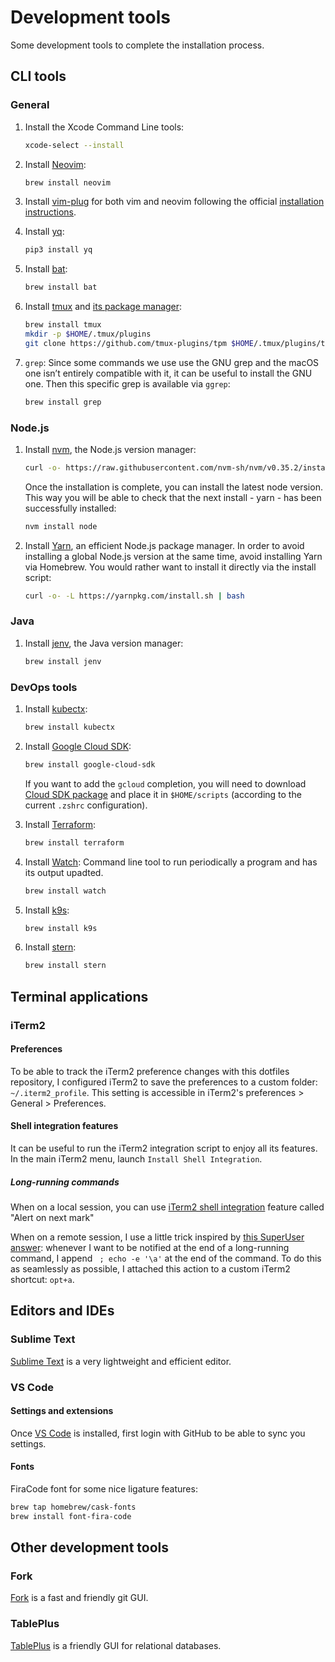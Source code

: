 # Development tools

Some development tools to complete the installation process.

## CLI tools

### General

1. Install the Xcode Command Line tools:

   ```sh
   xcode-select --install
   ```

2. Install [Neovim](https://neovim.io/):

   ```sh
   brew install neovim
   ```

3. Install [vim-plug](https://github.com/junegunn/vim-plug) for both vim and neovim following the official [installation instructions](https://github.com/junegunn/vim-plug#installation).

4. Install [yq](https://github.com/kislyuk/yq):

   ```sh
   pip3 install yq
   ```

5. Install [bat](https://github.com/sharkdp/bat):

   ```sh
   brew install bat
   ```

6. Install [tmux](https://github.com/tmux/tmux) and [its package manager](https://github.com/tmux-plugins/tpm):

   ```sh
   brew install tmux
   mkdir -p $HOME/.tmux/plugins
   git clone https://github.com/tmux-plugins/tpm $HOME/.tmux/plugins/tpm
   ```

7. `grep`: Since some commands we use use the GNU grep and the macOS one isn’t entirely compatible with it, it can be useful to install the GNU one. Then this specific grep is available via `ggrep`:

   ```sh
   brew install grep
   ```

### Node.js

1. Install [nvm](https://github.com/nvm-sh/nvm), the Node.js version manager:

   ```sh
   curl -o- https://raw.githubusercontent.com/nvm-sh/nvm/v0.35.2/install.sh | bash
   ```

   Once the installation is complete, you can install the latest node version. This way you will be able to check that the next install - yarn - has been successfully installed:

   ```sh
   nvm install node
   ```

2. Install [Yarn](https://classic.yarnpkg.com/), an efficient Node.js package manager. In order to avoid installing a global Node.js version at the same time, avoid installing Yarn via Homebrew. You would rather want to install it directly via the install script:

   ```sh
   curl -o- -L https://yarnpkg.com/install.sh | bash
   ```

### Java

1. Install [jenv](https://www.jenv.be/), the Java version manager:
   ```sh
   brew install jenv
   ```

### DevOps tools

1. Install [kubectx](https://github.com/ahmetb/kubectx):

   ```sh
   brew install kubectx
   ```

2. Install [Google Cloud SDK](https://cloud.google.com/sdk/):

   ```sh
   brew install google-cloud-sdk
   ```

   If you want to add the `gcloud` completion, you will need to download [Cloud SDK package](https://cloud.google.com/sdk/docs/quickstart-macos) and place it in `$HOME/scripts` (according to the current `.zshrc` configuration).

3. Install [Terraform](https://www.terraform.io/):

   ```sh
   brew install terraform
   ```

4. Install [Watch](https://formulae.brew.sh/formula/watch): Command line tool to run periodically a program and has its output upadted.

   ```sh
   brew install watch
   ```

5. Install [k9s](https://k9scli.io/):

   ```sh
   brew install k9s
   ```

6. Install [stern](https://github.com/wercker/stern):
   ```sh
   brew install stern
   ```

## Terminal applications

### iTerm2

#### Preferences

To be able to track the iTerm2 preference changes with this dotfiles repository, I configured iTerm2 to save the preferences to a custom folder: `~/.iterm2_profile`. This setting is accessible in iTerm2's preferences > General > Preferences.

#### Shell integration features

It can be useful to run the iTerm2 integration script to enjoy all its features. In the main iTerm2 menu, launch `Install Shell Integration`.

##### Long-running commands

When on a local session, you can use [iTerm2 shell integration](https://iterm2.com/documentation-shell-integration.html) feature called "Alert on next mark"

When on a remote session, I use a little trick inspired by [this SuperUser answer](https://superuser.com/a/1165272): whenever I want to be notified at the end of a long-running command, I append ` ; echo -e '\a'` at the end of the command. To do this as seamlessly as possible, I attached this action to a custom iTerm2 shortcut: `opt+a`.

## Editors and IDEs

### Sublime Text

[Sublime Text](https://www.sublimetext.com/) is a very lightweight and efficient editor.

### VS Code

#### Settings and extensions

Once [VS Code](https://code.visualstudio.com/) is installed, first login with GitHub to be able to sync you settings.

#### Fonts

FiraCode font for some nice ligature features:

```sh
brew tap homebrew/cask-fonts
brew install font-fira-code
```

## Other development tools

### Fork

[Fork](https://git-fork.com/) is a fast and friendly git GUI.

### TablePlus

[TablePlus](https://tableplus.com/) is a friendly GUI for relational databases.
